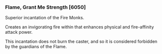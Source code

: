 ### Flame, Grant Me Strength [6050]

Superior incantation of the Fire Monks.

Creates an invigorating fire within that enhances physical and fire-affinity attack power.

This incantation does not burn the caster, and so it is considered forbidden by the guardians of the Flame.